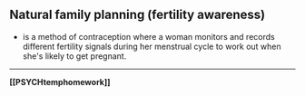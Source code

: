## Natural family planning (fertility awareness)
- is a method of contraception where a woman monitors and records different fertility signals during her menstrual cycle to work out when she's likely to get pregnant.

---
**[[PSYCHtemphomework]]**